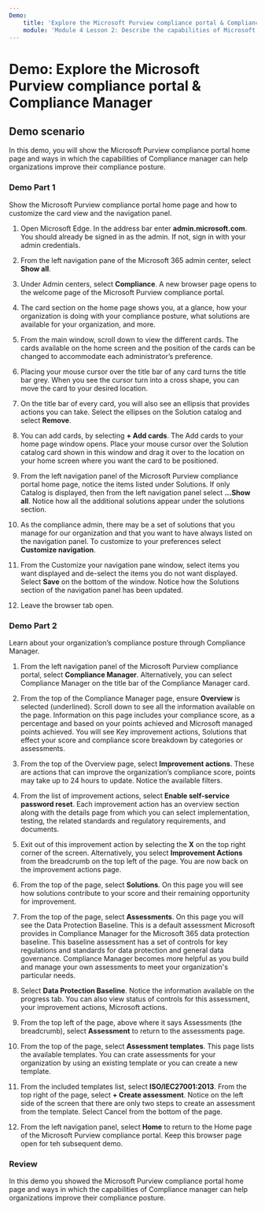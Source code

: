 ```yaml
---
Demo:
    title: 'Explore the Microsoft Purview compliance portal & Compliance Manager'
    module: 'Module 4 Lesson 2: Describe the capabilities of Microsoft compliance solutions: Describe the compliance management capabilities of Microsoft Purview'
---
```



# Demo: Explore the Microsoft Purview compliance portal & Compliance Manager

## Demo scenario

In this demo, you will show the Microsoft Purview compliance portal home page and ways in which the capabilities of Compliance manager can help organizations improve their compliance posture.

### Demo Part 1

Show the Microsoft Purview compliance portal home page and how to customize the card view and the navigation panel.

1. Open Microsoft Edge. In the address bar enter **admin.microsoft.com**. You should already be signed in as the admin.  If not, sign in with your admin credentials.

1. From the left navigation pane of the Microsoft 365 admin center, select **Show all**.

1. Under Admin centers, select **Compliance**.  A new browser page opens to the welcome page of the Microsoft Purview compliance portal.  

1. The card section on the home page shows you, at a glance, how your organization is doing with your compliance posture, what solutions are available for your organization, and more.

1. From the main window, scroll down to view the different cards. The cards available on the home screen and the position of the cards can be changed to accommodate each administrator’s preference.  

1. Placing your mouse cursor over the title bar of any card turns the title bar grey.  When you see the cursor turn into a cross shape, you can move the card to your desired location.

1. On the title bar of every card, you will also see an ellipsis that provides actions you can take.  Select the ellipses on the Solution catalog and select **Remove**.

1. You can add cards, by selecting **+ Add cards**.  The Add cards to your home page window opens.  Place your mouse cursor over the Solution catalog card shown in this window and drag it over to the location on your home screen where you want the card to be positioned.

1. From the left navigation panel of the Microsoft Purview compliance portal home page, notice the items listed under Solutions.  If only Catalog is displayed, then from the left navigation panel select **...Show all**.  Notice how all the additional solutions appear under the solutions section.  

1. As the compliance admin, there may be a set of solutions that you manage for our organization and that you want to have always listed on the navigation panel.  To customize to your preferences select **Customize navigation**.  

1. From the Customize your navigation pane window, select items you want displayed and de-select the items you do not want displayed.  Select **Save** on the bottom of the window.  Notice how the Solutions section of the navigation panel has been updated.

1. Leave the browser tab open.

### Demo Part 2

Learn about your organization’s compliance posture through Compliance Manager.

1. From the left navigation panel of the Microsoft Purview compliance portal, select **Compliance Manager**.  Alternatively, you can select Compliance Manager on the title bar of the Compliance Manager card.

1. From the top of the Compliance Manager page, ensure **Overview** is selected (underlined). Scroll down to see all the information available on the page.  Information on this page includes your compliance score, as a percentage and based on your points achieved and Microsoft managed points achieved.   You will see Key improvement actions, Solutions that effect your score and compliance score breakdown by categories or assessments.

1. From the top of the Overview page, select **Improvement actions**.  These are actions that can improve the organization’s compliance score, points may take up to 24 hours to update.  Notice the available filters.

1. From the list of improvement actions, select **Enable self-service password reset**.  Each improvement action has an overview section along with the details page from which you can select implementation, testing, the related standards and regulatory requirements, and documents.

1. Exit out of this improvement action by selecting the **X** on the top right corner of the screen.  Alternatively, you select **Improvement Actions** from the breadcrumb on the top left of the page.  You are now back on the improvement actions page.

1. From the top of the page, select **Solutions**. On this page you will see how solutions contribute to your score and their remaining opportunity for improvement.

1. From the top of the page, select **Assessments**. On this page you will see the Data Protection Baseline.  This is a default assessment Microsoft provides in Compliance Manager for the Microsoft 365 data protection baseline.  This baseline assessment has a set of controls for key regulations and standards for data protection and general data governance. Compliance Manager becomes more helpful as you build and manage your own assessments to meet your organization's particular needs.

1. Select **Data Protection Baseline**.  Notice the information available on the progress tab.  You can also view status of controls for this assessment, your improvement actions, Microsoft actions.  

1. From the top left of the page, above where it says Assessments (the breadcrumb), select **Assessment** to return to the assessments page.  

1. From the top of the page, select **Assessment templates**.  This page lists the available templates. You can crate assessments for your organization by using an existing template or you can create a new template.

1. From the included templates list, select **ISO/IEC27001:2013**. From the top right of the page, select **+ Create assessment**.  Notice on the left side of the screen that there are only two steps to create an assessment from the template.  Select Cancel from the bottom of the page.

1. From the left navigation panel, select **Home** to return to the Home page of the Microsoft Purview compliance portal.  Keep this browser page open for teh subsequent demo.

### Review

In this demo you showed the Microsoft Purview compliance portal home page and ways in which the capabilities of Compliance manager can help organizations improve their compliance posture.
